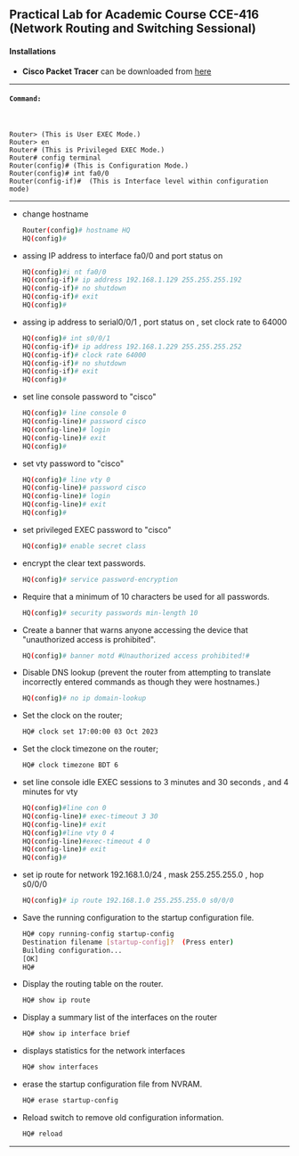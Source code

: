 ## Practical Lab for Academic Course CCE-416 (Network Routing and Switching Sessional)

#### Installations

* **Cisco Packet Tracer** can be downloaded from [here](https://www.netacad.com/portal/resources/packet-tracer)
<hr/>


#### `Command:`
<br/>


```
Router> (This is User EXEC Mode.)
Router> en
Router# (This is Privileged EXEC Mode.)
Router# config terminal
Router(config)# (This is Configuration Mode.)
Router(config)# int fa0/0
Router(config-if)#	(This is Interface level within configuration mode)
```
<hr/>

* change hostname
    ```bash
    Router(config)# hostname HQ
    HQ(config)#
    ```
* assing IP address to interface fa0/0 and port status on
    ```bash
    HQ(config)#i nt fa0/0
    HQ(config-if)# ip address 192.168.1.129 255.255.255.192
    HQ(config-if)# no shutdown
    HQ(config-if)# exit
    HQ(config)#
    ```

* assing ip address to serial0/0/1 , port status on , set clock rate to 64000
    ```bash
    HQ(config)# int s0/0/1
    HQ(config-if)# ip address 192.168.1.229 255.255.255.252
    HQ(config-if)# clock rate 64000
    HQ(config-if)# no shutdown 
    HQ(config-if)# exit
    HQ(config)#
    ```


* set line console password to "cisco"
    ```bash
    HQ(config)# line console 0
    HQ(config-line)# password cisco
    HQ(config-line)# login
    HQ(config-line)# exit
    HQ(config)#
    ```

* set vty password to "cisco"
    ```bash
    HQ(config)# line vty 0
    HQ(config-line)# password cisco
    HQ(config-line)# login
    HQ(config-line)# exit
    HQ(config)#
    ```

* set privileged EXEC password to "cisco"
    ```bash
    HQ(config)# enable secret class
    ```

* encrypt the clear text passwords.
    ```bash
    HQ(config)# service password-encryption
    ```

* Require that a minimum of 10 characters be used for all passwords.
    ```bash
    HQ(config)# security passwords min-length 10
    ```

* Create a banner that warns anyone accessing the device that "unauthorized access is prohibited".
    ```bash
    HQ(config)# banner motd #Unauthorized access prohibited!#
    ```

* Disable DNS lookup (prevent the router from attempting to translate incorrectly entered commands as though they were hostnames.)
    ```bash
    HQ(config)# no ip domain-lookup
    ```

* Set the clock on the router;
    ```bash
    HQ# clock set 17:00:00 03 Oct 2023
    ```

* Set the clock timezone on the router;
    ```bash
    HQ# clock timezone BDT 6
    ```

* set line console idle EXEC sessions to 3 minutes and 30 seconds , and 4 minutes for vty
    ```bash
    HQ(config)#line con 0
    HQ(config-line)# exec-timeout 3 30
    HQ(config-line)# exit
    HQ(config)#line vty 0 4
    HQ(config-line)#exec-timeout 4 0
    HQ(config-line)# exit
    HQ(config)#
    ```

* set ip route for network 192.168.1.0/24 , mask 255.255.255.0 , hop s0/0/0
    ```bash
    HQ(config)# ip route 192.168.1.0 255.255.255.0 s0/0/0
    ```

* Save the running configuration to the startup configuration file.
    ```bash
    HQ# copy running-config startup-config
    Destination filename [startup-config]?  (Press enter)
    Building configuration...
    [OK]
    HQ#
    ```

* Display the routing table on the router.
    ```bash
    HQ# show ip route
    ```

* Display a summary list of the interfaces on the router
    ```bash
    HQ# show ip interface brief
    ```

* displays statistics for the network interfaces
    ```bash
    HQ# show interfaces
    ```

* erase the startup configuration file from NVRAM.
    ```bash
    HQ# erase startup-config
    ```

* Reload switch to remove old configuration information.
    ```bash
    HQ# reload
    ```

<hr/>